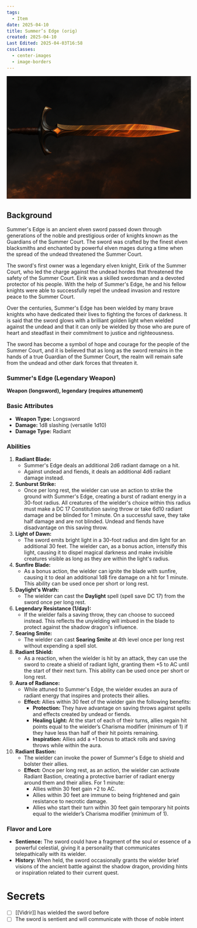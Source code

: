 ```yaml
---
tags:
  - Item
date: 2025-04-10
title: Summer’s Edge (orig)
created: 2025-04-10
Last Edited: 2025-04-03T16:58
cssclasses:
  - center-images
  - image-borders
---
```

![summers-edge-final.png](/images/summers-edge-final.png)

## Background

Summer's Edge is an ancient elven sword passed down through generations of the noble and prestigious order of knights known as the Guardians of the Summer Court. The sword was crafted by the finest elven blacksmiths and enchanted by powerful elven mages during a time when the spread of the undead threatened the Summer Court.

The sword's first owner was a legendary elven knight, Eirik of the Summer Court, who led the charge against the undead hordes that threatened the safety of the Summer Court. Eirik was a skilled swordsman and a devoted protector of his people. With the help of Summer's Edge, he and his fellow knights were able to successfully repel the undead invasion and restore peace to the Summer Court.

Over the centuries, Summer's Edge has been wielded by many brave knights who have dedicated their lives to fighting the forces of darkness. It is said that the sword glows with a brilliant golden light when wielded against the undead and that it can only be wielded by those who are pure of heart and steadfast in their commitment to justice and righteousness.

The sword has become a symbol of hope and courage for the people of the Summer Court, and it is believed that as long as the sword remains in the hands of a true Guardian of the Summer Court, the realm will remain safe from the undead and other dark forces that threaten it.

### Summer's Edge (Legendary Weapon)

**Weapon (longsword), legendary (requires attunement)**

### Basic Attributes

- **Weapon Type:** Longsword
- **Damage:** 1d8 slashing (versatile 1d10)
- **Damage Type:** Radiant

### Abilities

1. **Radiant Blade:**
    - Summer's Edge deals an additional 2d6 radiant damage on a hit.
    - Against undead and fiends, it deals an additional 4d6 radiant damage instead.
2. **Sunburst Strike:**
    - Once per long rest, the wielder can use an action to strike the ground with Summer's Edge, creating a burst of radiant energy in a 30-foot radius. All creatures of the wielder's choice within this radius must make a DC 17 Constitution saving throw or take 6d10 radiant damage and be blinded for 1 minute. On a successful save, they take half damage and are not blinded. Undead and fiends have disadvantage on this saving throw.
3. **Light of Dawn:**
    - The sword emits bright light in a 30-foot radius and dim light for an additional 30 feet. The wielder can, as a bonus action, intensify this light, causing it to dispel magical darkness and make invisible creatures visible as long as they are within the light's radius.
4. **Sunfire Blade:**
    - As a bonus action, the wielder can ignite the blade with sunfire, causing it to deal an additional 1d8 fire damage on a hit for 1 minute. This ability can be used once per short or long rest.
5. **Daylight's Wrath:**
    - The wielder can cast the **Daylight** spell (spell save DC 17) from the sword once per long rest.
6. **Legendary Resistance (1/day):**
    - If the wielder fails a saving throw, they can choose to succeed instead. This reflects the unyielding will imbued in the blade to protect against the shadow dragon's influence.
7. **Searing Smite:**
    - The wielder can cast **Searing Smite** at 4th level once per long rest without expending a spell slot.
8. **Radiant Shield:**
    - As a reaction, when the wielder is hit by an attack, they can use the sword to create a shield of radiant light, granting them +5 to AC until the start of their next turn. This ability can be used once per short or long rest.
9. **Aura of Radiance:**
    - While attuned to Summer's Edge, the wielder exudes an aura of radiant energy that inspires and protects their allies.
    - **Effect:** Allies within 30 feet of the wielder gain the following benefits:
        - **Protection:** They have advantage on saving throws against spells and effects created by undead or fiends.
        - **Healing Light:** At the start of each of their turns, allies regain hit points equal to the wielder’s Charisma modifier (minimum of 1) if they have less than half of their hit points remaining.
        - **Inspiration:** Allies add a +1 bonus to attack rolls and saving throws while within the aura.
10. **Radiant Bastion:**
    - The wielder can invoke the power of Summer's Edge to shield and bolster their allies.
    - **Effect:** Once per long rest, as an action, the wielder can activate Radiant Bastion, creating a protective barrier of radiant energy around them and their allies. For 1 minute:
        - Allies within 30 feet gain +2 to AC.
        - Allies within 30 feet are immune to being frightened and gain resistance to necrotic damage.
        - Allies who start their turn within 30 feet gain temporary hit points equal to the wielder’s Charisma modifier (minimum of 1).

### Flavor and Lore

- **Sentience:** The sword could have a fragment of the soul or essence of a powerful celestial, giving it a personality that communicates telepathically with its wielder.
- **History:** When held, the sword occasionally grants the wielder brief visions of the ancient battle against the shadow dragon, providing hints or inspiration related to their current quest.

  

# Secrets

- [ ] [[Vidrir]] has wielded the sword before
- [ ] The sword is sentient and will communicate with those of noble intent